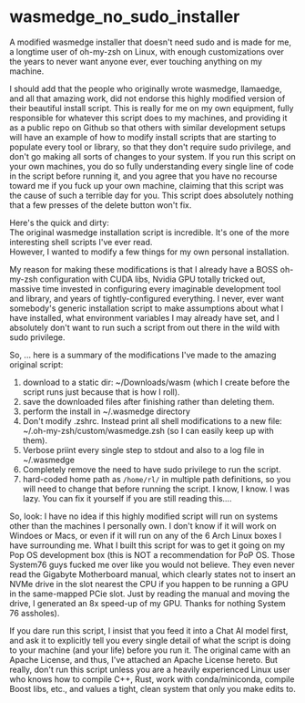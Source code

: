 # wasmedge_no_sudo_installer  
A modified wasmedge installer that doesn't need sudo and is made for me, a longtime user of oh-my-zsh on Linux, with enough customizations over the years to never want anyone ever, ever touching anything on my machine.  

I should add that the people who originally wrote wasmedge, llamaedge, and all that amazing work, did not endorse this highly modified version of their beautiful install script.  This is really for me on my own equipment, fully responsible for whatever this script does to my machines, and providing it as a public repo on Github so that others with similar development setups will have an example of how to modify install scripts that are starting to populate every tool or library, so that they don't require sudo privilege, and don't go making all sorts of changes to your system. If you run this script on your own machines, you do so fully understanding every single line of code in the script before running it, and you agree that you have no recourse toward me if you fuck up your own machine, claiming that this script was the cause of such a terrible day for you. This script does absolutely nothing that a few presses of the delete button won't fix.  

Here's the quick and dirty:  
The original wasmedge installation script is incredible.  It's one of the more interesting shell scripts I've ever read.  
However, I wanted to modify a few things for my own personal installation.  

My reason for making these modifications is that I already have a BOSS oh-my-zsh configuration with CUDA libs, Nvidia GPU totally tricked out, massive time invested in configuring every imaginable development tool and library, and years of tightly-configured everything. I never, ever want somebody's generic installation script to make assumptions about what I have installed, what environment variables I may already have set, and I absolutely don't want to run such a script from out there in the wild with sudo privilege.  

So, ... here is a summary of the modifications I've made to the amazing original script:  
1.  download to a static dir: ~/Downloads/wasm  (which I create before the script runs just because that is how I roll).  
2.  save the downloaded files after finishing rather than deleting them.
3.  perform the install in ~/.wasmedge directory
4.  Don't modify .zshrc.  Instead print all shell modifications to a new file: ~/.oh-my-zsh/custom/wasmedge.zsh (so I can easily keep up with them).
5.  Verbose priint every single step to stdout and also to a log file in ~/.wasmedge
6.  Completely remove the need to have sudo privilege to run the script.
7.  hard-coded home path as `/home/rl/` in multiple path definitions, so you will need to change that before running the script.  I know, I know. I was lazy.  You can fix it yourself if you are still reading this....  

So, look: I have no idea if this highly modified script will run on systems other than the machines I personally own. I don't know if it will work on Windoes or Macs, or even if it will run on any of the 6 Arch Linux boxes I have surrounding me. What I built this script for was to get it going on my Pop OS development box (this is NOT a recommendation for PoP OS. Those System76 guys fucked me over like you would not believe.  They even never read the Gigabyte Motherboard manual, which clearly states not to insert an NVMe drive in the slot nearest the CPU if you happen to be running a GPU in the same-mapped PCie slot.  Just by reading the manual and moving the drive, I generated an 8x speed-up of my GPU.  Thanks for nothing System 76 assholes).

If you dare run this script, I insist that you feed it into a Chat AI model first, and ask it to explicitly tell you every single detail of what the script is doing to your machine (and your life) before you run it.  The original came with an Apache License, and thus, I've attached an Apache License hereto.  But really, don't run this script unless you are a heavily experienced Linux user who knows how to compile C++, Rust, work with conda/miniconda, compile Boost libs, etc., and values a tight, clean system that only you make edits to.  
